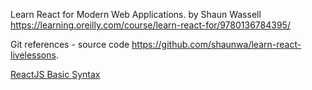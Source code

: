 Learn React for Modern Web Applications. by Shaun Wassell
https://learning.oreilly.com/course/learn-react-for/9780136784395/

Git references - source code
 https://github.com/shaunwa/learn-react-livelessons.


[ReactJS Basic Syntax](docs/image-01.png)